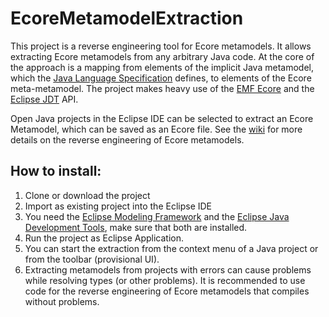 # EcoreMetamodelExtraction
This project is a reverse engineering tool for Ecore metamodels. It allows extracting Ecore metamodels from any arbitrary Java code. At the core of the approach is a mapping from elements of the implicit Java metamodel, which the [Java Language Specification](https://docs.oracle.com/javase/specs/jls/se8/html/index.html) defines, to elements of the Ecore meta-metamodel. The project makes heavy use of the [EMF Ecore](http://download.eclipse.org/modeling/emf/emf/javadoc/2.9.0/org/eclipse/emf/ecore/package-summary.html) and the [Eclipse JDT](https://help.eclipse.org/oxygen/index.jsp?topic=%2Forg.eclipse.jdt.doc.isv%2Freference%2Fapi%2Foverview-summary.html) API.

Open Java projects in the Eclipse IDE can be selected to extract an Ecore Metamodel, which can be saved as an Ecore file. See the [wiki](https://github.com/tsaglam/EcoreMetamodelExtraction/wiki) for more details on the reverse engineering of Ecore metamodels.

## How to install:
1. Clone or download the project
2. Import as existing project into the Eclipse IDE
3. You need the [Eclipse Modeling Framework](https://www.eclipse.org/modeling/emf/) and the [Eclipse Java Development Tools](https://www.eclipse.org/jdt/), make sure that both are installed.
4. Run the project as Eclipse Application.
5. You can start the extraction from the context menu of a Java project or from the toolbar (provisional UI).
6. Extracting metamodels from projects with errors can cause problems while resolving types (or other problems). It is recommended to use code for the reverse engineering of Ecore metamodels that compiles without problems.

